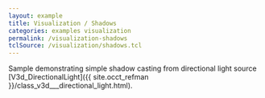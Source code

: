 ```yaml
---
layout: example
title: Visualization / Shadows
categories: examples visualization
permalink: /visualization-shadows
tclSource: /visualization/shadows.tcl
---
```


Sample demonstrating simple shadow casting from directional light source [V3d_DirectionalLight]({{ site.occt_refman }}/class_v3d___directional_light.html).
